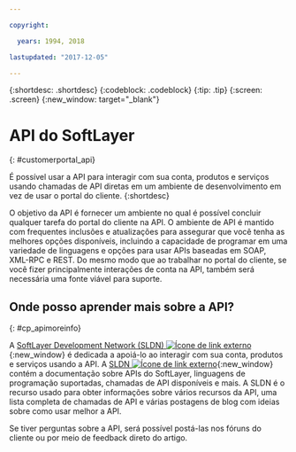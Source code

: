 ```yaml
---

copyright:

  years: 1994, 2018

lastupdated: "2017-12-05"

---
```


{:shortdesc: .shortdesc}
{:codeblock: .codeblock}
{:tip: .tip}
{:screen: .screen}
{:new_window: target="_blank"}


# API do SoftLayer
{: #customerportal_api}

É possível usar a API para interagir com sua conta, produtos e serviços usando chamadas de API diretas em um ambiente de desenvolvimento em vez de usar o portal do cliente.
{:shortdesc}

O objetivo da API é fornecer um ambiente no qual é possível concluir qualquer tarefa do portal do cliente na API. O ambiente de API é mantido com frequentes inclusões e atualizações para assegurar que você tenha as melhores opções disponíveis, incluindo a capacidade de programar em uma variedade de linguagens e opções para usar APIs baseadas em SOAP, XML-RPC e REST. Do mesmo modo que ao trabalhar no portal do cliente, se você fizer principalmente interações de conta na API, também será necessária uma fonte viável para suporte.

## Onde posso aprender mais sobre a API?
{: #cp_apimoreinfo}

A [SoftLayer Development Network (SLDN) ![Ícone de link externo](../icons/launch-glyph.svg)](http://sldn.softlayer.com/){:new_window} é dedicada a apoiá-lo ao interagir com sua conta, produtos e serviços usando a API. A [SLDN ![Ícone de link externo](../icons/launch-glyph.svg)](http://sldn.softlayer.com/){:new_window} contém a documentação sobre APIs do SoftLayer, linguagens de programação suportadas, chamadas de API disponíveis e mais. A SLDN é o recurso usado para obter informações sobre vários recursos da API, uma lista completa de chamadas de API e várias postagens de blog com ideias sobre como usar melhor a API.


Se tiver perguntas sobre a API, será possível postá-las nos fóruns do cliente ou por meio de feedback direto do artigo.
